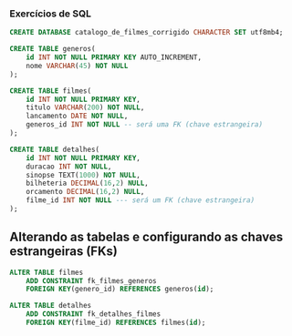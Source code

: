 ### Exercícios de SQL

```sql
CREATE DATABASE catalogo_de_filmes_corrigido CHARACTER SET utf8mb4;
```

```sql
CREATE TABLE generos(
    id INT NOT NULL PRIMARY KEY AUTO_INCREMENT,
    nome VARCHAR(45) NOT NULL
);
```

```sql
CREATE TABLE filmes(
    id INT NOT NULL PRIMARY KEY,
    titulo VARCHAR(200) NOT NULL,
    lancamento DATE NOT NULL,
    generos_id INT NOT NULL -- será uma FK (chave estrangeira)
);
```

```sql
CREATE TABLE detalhes(
    id INT NOT NULL PRIMARY KEY,
    duracao INT NOT NULL,
    sinopse TEXT(1000) NOT NULL,
    bilheteria DECIMAL(16,2) NULL,
    orcamento DECIMAL(16,2) NULL,
    filme_id INT NOT NULL --- será um FK (chave estrangeira)
);
```

## Alterando as tabelas e configurando as chaves estrangeiras (FKs)

```sql
ALTER TABLE filmes
    ADD CONSTRAINT fk_filmes_generos
    FOREIGN KEY(genero_id) REFERENCES generos(id);
```

```sql
ALTER TABLE detalhes
    ADD CONSTRAINT fk_detalhes_filmes
    FOREIGN KEY(filme_id) REFERENCES filmes(id);
```